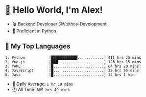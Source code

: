 # 👋 Hello World, I'm Alex!

- 🪴 Backend Developer @Voithos-Development
- 🐍 Proficient in Python

## 💚 My Top Languages
```
1. Python           [████████████............] 411 hrs 25 mins
2. Vue.js           [███.....................] 123 hrs 15 mins
3. YAML             [█.......................] 64 hrs 20 mins
4. JavaScript       [█.......................] 35 hrs 55 mins
5. Java             [█.......................] 34 hrs 1 min
```
- 💪 Daily Average: `1 hr 19 mins`
- 🕑 All Time: `809 hrs 49 mins`